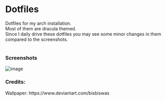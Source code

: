 # Dotfiles
Dotfiles for my arch installation.<br>
Most of them are dracula themed.<br>
Since I daily drive these dotfiles you may see some minor changes in them compared to the screenshots.<br>
<br>
<h3>Screenshots<br></h3>

![image](https://cdn.discordapp.com/attachments/831056036969840671/889429754015539230/RICE.png)
<br>

<h3>Credits:</h3>
Wallpaper:
https://www.deviantart.com/bisbiswas
